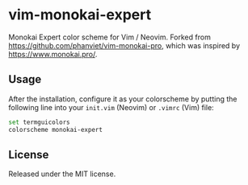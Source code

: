 # vim-monokai-expert

Monokai Expert color scheme for Vim / Neovim. Forked from https://github.com/phanviet/vim-monokai-pro, which was inspired by https://www.monokai.pro/.


## Usage

After the installation, configure it as your colorscheme by putting the following line into your `init.vim` (Neovim) or `.vimrc` (Vim) file:

``` bash
set termguicolors
colorscheme monokai-expert
```


## License

Released under the MIT license.
